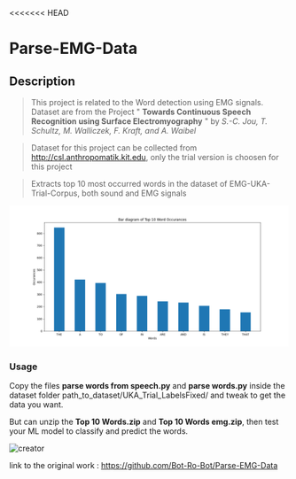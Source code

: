 <<<<<<< HEAD
# Parse-EMG-Data

## Description
> This project is related to the Word detection using EMG signals. 
> Dataset are from the Project " **Towards Continuous Speech Recognition using Surface Electromyography** " by  *S.-C. Jou, T. Schultz, M. Walliczek, F. Kraft, and A. Waibel*

> Dataset for this project can be collected from http://csl.anthropomatik.kit.edu, only the trial version is choosen for this project

> Extracts top 10 most occurred words in the dataset of EMG-UKA-Trial-Corpus, both sound and EMG signals

![Top ten list](/images/Top_10.png) 

### Usage
Copy the files **parse words from speech.py** and **parse words.py** inside the dataset folder path_to_dataset/UKA_Trial_LabelsFixed/ and tweak to get the data you want.

But can unzip the **Top 10 Words.zip** and **Top 10 Words emg.zip**, then test your ML model to classify and predict the words. 

![creator](https://img.shields.io/badge/Author-Bot--Ro--Bot-green)

link to the original work : https://github.com/Bot-Ro-Bot/Parse-EMG-Data
